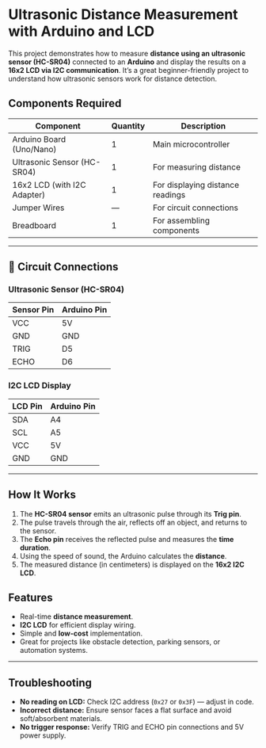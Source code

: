 
# Ultrasonic Distance Measurement with Arduino and LCD

This project demonstrates how to measure **distance using an ultrasonic sensor (HC-SR04)** connected to an **Arduino** and display the results on a **16x2 LCD via I2C communication**.
It’s a great beginner-friendly project to understand how ultrasonic sensors work for distance detection.


##  Components Required

| Component                   | Quantity | Description                      |
| --------------------------- | -------- | -------------------------------- |
| Arduino Board (Uno/Nano)    | 1        | Main microcontroller             |
| Ultrasonic Sensor (HC-SR04) | 1        | For measuring distance           |
| 16x2 LCD (with I2C Adapter) | 1        | For displaying distance readings |
| Jumper Wires                | —        | For circuit connections          |
| Breadboard                  | 1        | For assembling components        |

---

## 🔌 Circuit Connections

### **Ultrasonic Sensor (HC-SR04)**

| Sensor Pin | Arduino Pin |
| ---------- | ----------- |
| VCC        | 5V          |
| GND        | GND         |
| TRIG       | D5          |
| ECHO       | D6          |

### **I2C LCD Display**

| LCD Pin | Arduino Pin |
| ------- | ----------- |
| SDA     | A4          |
| SCL     | A5          |
| VCC     | 5V          |
| GND     | GND         |

---

##  How It Works

1. The **HC-SR04 sensor** emits an ultrasonic pulse through its **Trig pin**.
2. The pulse travels through the air, reflects off an object, and returns to the sensor.
3. The **Echo pin** receives the reflected pulse and measures the **time duration**.
4. Using the speed of sound, the Arduino calculates the **distance**.
5. The measured distance (in centimeters) is displayed on the **16x2 I2C LCD**.



##  Features

* Real-time **distance measurement**.
* **I2C LCD** for efficient display wiring.
* Simple and **low-cost** implementation.
* Great for projects like obstacle detection, parking sensors, or automation systems.

---

##  Troubleshooting

* **No reading on LCD:** Check I2C address (`0x27` or `0x3F`) — adjust in code.
* **Incorrect distance:** Ensure sensor faces a flat surface and avoid soft/absorbent materials.
* **No trigger response:** Verify TRIG and ECHO pin connections and 5V power supply.

